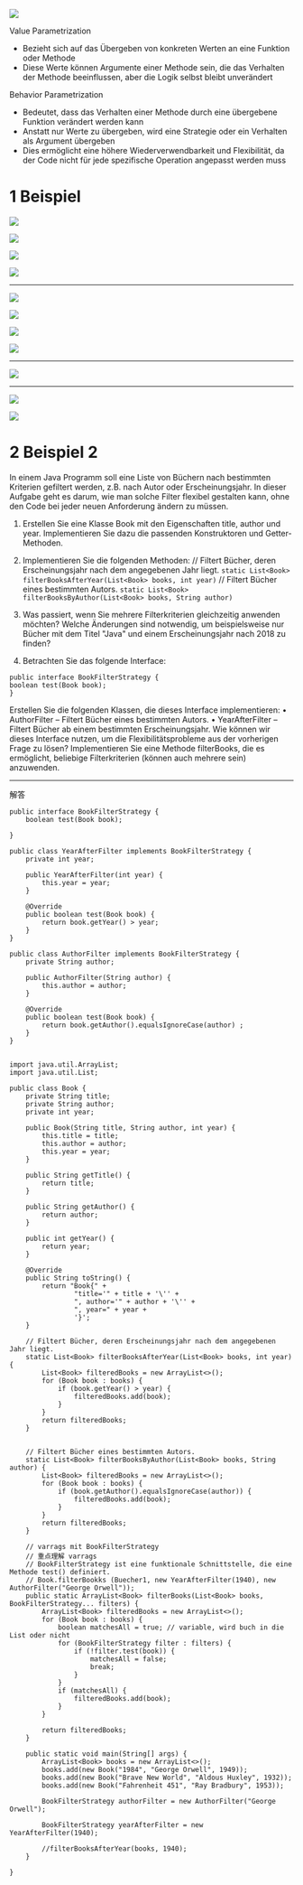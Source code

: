 



![](image/Pasted%20image%2020250502205949.png)



Value Parametrization
- Bezieht sich auf das Übergeben von konkreten Werten an eine Funktion oder Methode
- Diese Werte können Argumente einer Methode sein, die das Verhalten der Methode beeinflussen, aber die Logik selbst bleibt unverändert

 Behavior Parametrization
- Bedeutet, dass das Verhalten einer Methode durch eine übergebene Funktion verändert werden kann
- Anstatt nur Werte zu übergeben, wird eine Strategie oder ein Verhalten als Argument übergeben
- Dies ermöglicht eine höhere Wiederverwendbarkeit und Flexibilität, da der Code nicht für jede spezifische Operation angepasst werden muss


# 1 Beispiel


![](image/Pasted%20image%2020250502210043.png)


![](image/Pasted%20image%2020250502210053.png)


![](image/Pasted%20image%2020250502210112.png)


![](image/Pasted%20image%2020250502210130.png)


---

![](image/Pasted%20image%2020250502210142.png)


![](image/Pasted%20image%2020250502210157.png)


![](image/Pasted%20image%2020250502210206.png)



![](image/Pasted%20image%2020250502210219.png)


---


![](image/Pasted%20image%2020250502210311.png)


---

![](image/Pasted%20image%2020250502210303.png)

![](image/Pasted%20image%2020250502210327.png)



# 2 Beispiel 2 


In einem Java Programm soll eine Liste von Büchern nach bestimmten Kriterien gefiltert werden, z.B. nach Autor oder Erscheinungsjahr. In dieser Aufgabe geht es darum, wie man solche Filter flexibel gestalten kann, ohne den Code bei jeder neuen Anforderung ändern zu müssen.

1. Erstellen Sie eine Klasse Book mit den Eigenschaften title, author und year. Implementieren Sie dazu die passenden Konstruktoren und Getter-Methoden.

2. Implementieren Sie die folgenden Methoden:
// Filtert Bücher, deren Erscheinungsjahr nach dem angegebenen Jahr liegt.
`static List<Book> filterBooksAfterYear(List<Book> books, int year)`
// Filtert Bücher eines bestimmten Autors.
`static List<Book> filterBooksByAuthor(List<Book> books, String author)`

3. Was passiert, wenn Sie mehrere Filterkriterien gleichzeitig anwenden möchten? Welche Änderungen sind notwendig, um beispielsweise nur Bücher mit dem Titel "Java" und
einem Erscheinungsjahr nach 2018 zu finden?


4. Betrachten Sie das folgende Interface:
```
public interface BookFilterStrategy {
boolean test(Book book);
}
```

Erstellen Sie die folgenden Klassen, die dieses Interface implementieren:
• AuthorFilter – Filtert Bücher eines bestimmten Autors.
• YearAfterFilter – Filtert Bücher ab einem bestimmten Erscheinungsjahr.
Wie können wir dieses Interface nutzen, um die Flexibilitätsprobleme aus der vorherigen Frage zu lösen? Implementieren Sie eine Methode filterBooks, die es ermöglicht, beliebige Filterkriterien (können auch mehrere sein) anzuwenden.


--- 

解答

```
public interface BookFilterStrategy {
    boolean test(Book book);

}
```


```
public class YearAfterFilter implements BookFilterStrategy {
    private int year;

    public YearAfterFilter(int year) {
        this.year = year;
    }

    @Override
    public boolean test(Book book) {
        return book.getYear() > year;
    }
}
```


```
public class AuthorFilter implements BookFilterStrategy {
    private String author;

    public AuthorFilter(String author) {
        this.author = author;
    }

    @Override
    public boolean test(Book book) {
        return book.getAuthor().equalsIgnoreCase(author) ;
    }
}
```


```

import java.util.ArrayList;
import java.util.List;

public class Book {
    private String title;
    private String author;
    private int year;

    public Book(String title, String author, int year) {
        this.title = title;
        this.author = author;
        this.year = year;
    }

    public String getTitle() {
        return title;
    }

    public String getAuthor() {
        return author;
    }

    public int getYear() {
        return year;
    }

    @Override
    public String toString() {
        return "Book{" +
                "title='" + title + '\'' +
                ", author='" + author + '\'' +
                ", year=" + year +
                '}';
    }

    // Filtert Bücher, deren Erscheinungsjahr nach dem angegebenen Jahr liegt.
    static List<Book> filterBooksAfterYear(List<Book> books, int year) {
        List<Book> filteredBooks = new ArrayList<>();
        for (Book book : books) {
            if (book.getYear() > year) {
                filteredBooks.add(book);
            }
        }
        return filteredBooks;
    }


    // Filtert Bücher eines bestimmten Autors.
    static List<Book> filterBooksByAuthor(List<Book> books, String author) {
        List<Book> filteredBooks = new ArrayList<>();
        for (Book book : books) {
            if (book.getAuthor().equalsIgnoreCase(author)) {
                filteredBooks.add(book);
            }
        }
        return filteredBooks;
    }

    // varrags mit BookFilterStrategy
    // 重点理解 varrags 
    // BookFilterStrategy ist eine funktionale Schnittstelle, die eine Methode test() definiert.
    // Book.filterBookks (Buecher1, new YearAfterFilter(1940), new AuthorFilter("George Orwell"));
    public static ArrayList<Book> filterBooks(List<Book> books, BookFilterStrategy... filters) {
        ArrayList<Book> filteredBooks = new ArrayList<>();
        for (Book book : books) {
            boolean matchesAll = true; // variable, wird buch in die List oder nicht
            for (BookFilterStrategy filter : filters) {
                if (!filter.test(book)) {
                    matchesAll = false;
                    break;
                }
            }
            if (matchesAll) {
                filteredBooks.add(book);
            }
        }

        return filteredBooks;
    }

    public static void main(String[] args) {
        ArrayList<Book> books = new ArrayList<>();
        books.add(new Book("1984", "George Orwell", 1949));
        books.add(new Book("Brave New World", "Aldous Huxley", 1932));
        books.add(new Book("Fahrenheit 451", "Ray Bradbury", 1953));

        BookFilterStrategy authorFilter = new AuthorFilter("George Orwell");

        BookFilterStrategy yearAfterFilter = new YearAfterFilter(1940);

        //filterBooksAfterYear(books, 1940);
    }

}


```